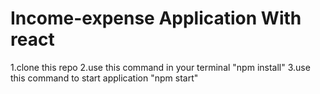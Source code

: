 # Income-expense Application With react 
1.clone this repo
2.use this command in your terminal "npm install"
3.use this command to start application "npm start"